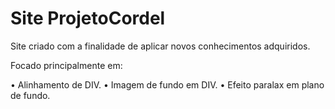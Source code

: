 # Site ProjetoCordel

Site criado com a finalidade de aplicar novos conhecimentos adquiridos.

Focado principalmente em:

• Alinhamento de DIV.
• Imagem de fundo em DIV.
• Efeito paralax em plano de fundo.